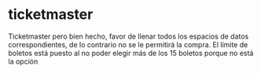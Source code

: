 # ticketmaster
Ticketmaster pero bien hecho, favor de llenar todos los espacios de datos correspondientes, de lo contrario no se le permitirá la compra. El límite de boletos está puesto al no poder elegir más de los 15 boletos porque no está la opción 

